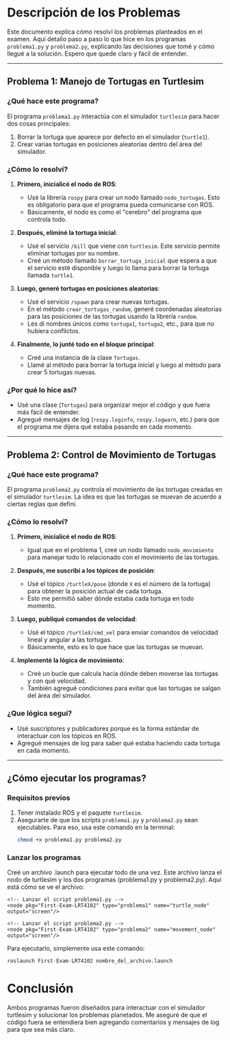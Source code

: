 # Descripción de los Problemas

Este documento explica cómo resolví los problemas planteados en el examen. Aquí detallo paso a paso lo que hice en los programas `problema1.py` y `problema2.py`, explicando las decisiones que tomé y cómo llegué a la solución. Espero que quede claro y fácil de entender.

---

## Problema 1: Manejo de Tortugas en Turtlesim

### **¿Qué hace este programa?**
El programa `problema1.py` interactúa con el simulador `turtlesim` para hacer dos cosas principales:
1. Borrar la tortuga que aparece por defecto en el simulador (`turtle1`).
2. Crear varias tortugas en posiciones aleatorias dentro del área del simulador.

### **¿Cómo lo resolví?**
1. **Primero, inicialicé el nodo de ROS**:
   - Usé la librería `rospy` para crear un nodo llamado `nodo_tortugas`. Esto es obligatorio para que el programa pueda comunicarse con ROS.
   - Básicamente, el nodo es como el "cerebro" del programa que controla todo.

2. **Después, eliminé la tortuga inicial**:
   - Usé el servicio `/kill` que viene con `turtlesim`. Este servicio permite eliminar tortugas por su nombre.
   - Creé un método llamado `borrar_tortuga_inicial` que espera a que el servicio esté disponible y luego lo llama para borrar la tortuga llamada `turtle1`.

3. **Luego, generé tortugas en posiciones aleatorias**:
   - Usé el servicio `/spawn` para crear nuevas tortugas.
   - En el método `crear_tortugas_random`, generé coordenadas aleatorias para las posiciones de las tortugas usando la librería `random`.
   - Les di nombres únicos como `tortuga1`, `tortuga2`, etc., para que no hubiera conflictos.

4. **Finalmente, lo junté todo en el bloque principal**:
   - Creé una instancia de la clase `Tortugas`.
   - Llamé al método para borrar la tortuga inicial y luego al método para crear 5 tortugas nuevas.

### **¿Por qué lo hice así?**
- Usé una clase (`Tortugas`) para organizar mejor el código y que fuera más fácil de entender.
- Agregué mensajes de log (`rospy.loginfo`, `rospy.logwarn`, etc.) para que el programa me dijera qué estaba pasando en cada momento.

---

## Problema 2: Control de Movimiento de Tortugas

### **¿Qué hace este programa?**
El programa `problema2.py` controla el movimiento de las tortugas creadas en el simulador `turtlesim`. La idea es que las tortugas se muevan de acuerdo a ciertas reglas que definí.

### **¿Cómo lo resolví?**
1. **Primero, inicialicé el nodo de ROS**:
   - Igual que en el problema 1, creé un nodo llamado `nodo_movimiento` para manejar todo lo relacionado con el movimiento de las tortugas.

2. **Después, me suscribí a los tópicos de posición**:
   - Usé el tópico `/turtleX/pose` (donde `X` es el número de la tortuga) para obtener la posición actual de cada tortuga.
   - Esto me permitió saber dónde estaba cada tortuga en todo momento.

3. **Luego, publiqué comandos de velocidad**:
   - Usé el tópico `/turtleX/cmd_vel` para enviar comandos de velocidad lineal y angular a las tortugas.
   - Básicamente, esto es lo que hace que las tortugas se muevan.

4. **Implementé la lógica de movimiento**:
   - Creé un bucle que calcula hacia dónde deben moverse las tortugas y con qué velocidad.
   - También agregué condiciones para evitar que las tortugas se salgan del área del simulador.

### **¿Que lógica seguí?**
- Usé suscriptores y publicadores porque es la forma estándar de interactuar con los tópicos en ROS.
- Agregué mensajes de log para saber qué estaba haciendo cada tortuga en cada momento.

---

## ¿Cómo ejecutar los programas?

### **Requisitos previos**
1. Tener instalado ROS y el paquete `turtlesim`.
2. Asegurarte de que los scripts `problema1.py` y `problema2.py` sean ejecutables. Para eso, usa este comando en la terminal:
   ```bash
   chmod +x problema1.py problema2.py

### **Lanzar los programas**
Creé un archivo .launch para ejecutar todo de una vez. Este archivo lanza el nodo de turtlesim y los dos programas (problema1.py y problema2.py). Aquí está cómo se ve el archivo:

<launch>
    <!-- Lanzar el nodo turtlesim_node del paquete turtlesim -->
    <node pkg="turtlesim" type="turtlesim_node" name="turtlesim_node" output="screen"/>

    <!-- Lanzar el script problema1.py -->
    <node pkg="First-Exam-LRT4102" type="problema1" name="turtle_node" output="screen"/>

    <!-- Lanzar el script problema2.py -->
    <node pkg="First-Exam-LRT4102" type="problema2" name="movement_node" output="screen"/>
</launch>

Para ejecutarlo, simplemente usa este comando:

```python
roslaunch First-Exam-LRT4102 nombre_del_archivo.launch
```

# Conclusión
Ambos programas fueron diseñados para interactuar con el simulador turtlesim y solucionar los problemas planetados. Me aseguré de que el código fuera se entendiera bien agregando comentarios y mensajes de log para que sea más claro.

